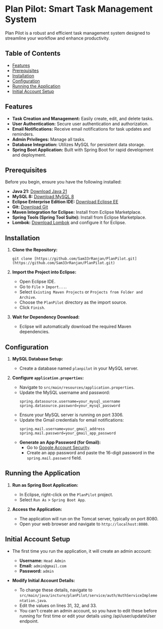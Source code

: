 # Plan Pilot: Smart Task Management System

Plan Pilot is a robust and efficient task management system designed to streamline your workflow and enhance productivity.

## Table of Contents

- [Features](#features)
- [Prerequisites](#prerequisites)
- [Installation](#installation)
- [Configuration](#configuration)
- [Running the Application](#running-the-application)
- [Initial Account Setup](#initial-account-setup)

## Features

- **Task Creation and Management:** Easily create, edit, and delete tasks.
- **User Authentication:** Secure user authentication and authorization.
- **Email Notifications:** Receive email notifications for task updates and reminders.
- **Admin Privileges:** Manage all tasks.
- **Database Integration:** Utilizes MySQL for persistent data storage.
- **Spring Boot Application:** Built with Spring Boot for rapid development and deployment.

## Prerequisites

Before you begin, ensure you have the following installed:

- **Java 21:** [Download Java 21](https://www.oracle.com/java/technologies/javase-jdk21-archive-downloads.html)
- **MySQL 8:** [Download MySQL 8](https://dev.mysql.com/downloads/mysql/)
- **Eclipse Enterprise Edition IDE:** [Download Eclipse EE](https://www.eclipse.org/downloads/packages/release/2023-12/r/eclipse-ide-enterprise-java-and-web-developers)
- **Git:** [Download Git](https://git-scm.com/downloads)
- **Maven Integration for Eclipse:** Install from Eclipse Marketplace.
- **Spring Tools (Spring Tool Suite):** Install from Eclipse Marketplace.
- **Lombok:** [Download Lombok](https://projectlombok.org/download) and configure it for Eclipse.

## Installation

1.  **Clone the Repository:**
    ```terminal/git bash
    git clone [https://github.com/Sam33rRanjan/PlanPilot.git](https://github.com/Sam33rRanjan/PlanPilot.git)
    ```

2.  **Import the Project into Eclipse:**
    -   Open Eclipse IDE.
    -   Go to `File` > `Import...`.
    -   Select `Existing Maven Projects` or `Projects from Folder and Archive`.
    -   Choose the `PlanPilot` directory as the import source.
    -   Click `Finish`.

3.  **Wait for Dependency Download:**
    -   Eclipse will automatically download the required Maven dependencies.

## Configuration

1.  **MySQL Database Setup:**
    -   Create a database named `planpilot` in your MySQL server.

2.  **Configure `application.properties`:**
    -   Navigate to `src/main/resources/application.properties`.
    -   Update the MySQL username and password:
        ```properties
        spring.datasource.username=your_mysql_username
        spring.datasource.password=your_mysql_password
        ```
    -   Ensure your MySQL server is running on port 3306.
    -   Update the Gmail credentials for email notifications:
        ```properties
        spring.mail.username=your_gmail_address
        spring.mail.password=your_gmail_app_password
        ```
    -   **Generate an App Password (for Gmail):**
        -   Go to [Google Account Security](https://myaccount.google.com/apppasswords).
        -   Create an app password and paste the 16-digit password in the `spring.mail.password` field.

## Running the Application

1.  **Run as Spring Boot Application:**
    -   In Eclipse, right-click on the `PlanPilot` project.
    -   Select `Run As` > `Spring Boot App`.

2.  **Access the Application:**
    -   The application will run on the Tomcat server, typically on port 8080.
    -   Open your web browser and navigate to `http://localhost:8080`.

## Initial Account Setup

-   The first time you run the application, it will create an admin account:
    -   **Username:** `Head Admin`
    -   **Email:** `admin@gmail.com`
    -   **Password:** `admin`

-   **Modify Initial Account Details:**
    -   To change these details, navigate to `src/main/java/incture/planPilot/service/auth/AuthServiceImplementation.java`.
    -   Edit the values on lines 31, 32, and 33.
    -   You can't create an admin account, so you have to edit these before running for first time or edit your details using /api/user/updateUser endpoint.
